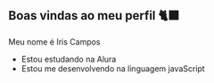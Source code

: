 ## Boas vindas ao meu perfil 🐈‍⬛

Meu nome é Iris Campos

- Estou  estudando na Alura
- Estou me desenvolvendo na linguagem javaScript
